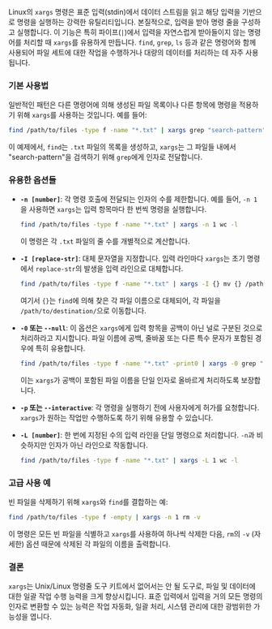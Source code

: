 Linux의 `xargs` 명령은 표준 입력(stdin)에서 데이터 스트림을 읽고 해당 입력을 기반으로 명령을 실행하는 강력한 유틸리티입니다. 본질적으로, 입력을 받아 명령 줄을 구성하고 실행합니다. 이 기능은 특히 파이프(`|`)에서 입력을 자연스럽게 받아들이지 않는 명령어를 처리할 때 `xargs`를 유용하게 만듭니다. `find`, `grep`, `ls` 등과 같은 명령어와 함께 사용되어 파일 세트에 대한 작업을 수행하거나 대량의 데이터를 처리하는 데 자주 사용됩니다.

### 기본 사용법

일반적인 패턴은 다른 명령어에 의해 생성된 파일 목록이나 다른 항목에 명령을 적용하기 위해 `xargs`를 사용하는 것입니다. 예를 들어:

```bash
find /path/to/files -type f -name "*.txt" | xargs grep "search-pattern"
```

이 예제에서, `find`는 `.txt` 파일의 목록을 생성하고, `xargs`는 그 파일들 내에서 "search-pattern"을 검색하기 위해 `grep`에게 인자로 전달합니다.

### 유용한 옵션들

- **`-n [number]`**: 각 명령 호출에 전달되는 인자의 수를 제한합니다. 예를 들어, `-n 1`을 사용하면 `xargs`는 입력 항목마다 한 번씩 명령을 실행합니다.

  ```bash
  find /path/to/files -type f -name "*.txt" | xargs -n 1 wc -l
  ```

  이 명령은 각 `.txt` 파일의 줄 수를 개별적으로 계산합니다.

- **`-I [replace-str]`**: 대체 문자열을 지정합니다. 입력 라인마다 `xargs`는 초기 명령에서 `replace-str`의 발생을 입력 라인으로 대체합니다.

  ```bash
  find /path/to/files -type f -name "*.txt" | xargs -I {} mv {} /path/to/destination/
  ```

  여기서 `{}`는 `find`에 의해 찾은 각 파일 이름으로 대체되어, 각 파일을 `/path/to/destination/`으로 이동합니다.

- **`-0` 또는 `--null`**: 이 옵션은 `xargs`에게 입력 항목을 공백이 아닌 널로 구분된 것으로 처리하라고 지시합니다. 파일 이름에 공백, 줄바꿈 또는 다른 특수 문자가 포함된 경우에 특히 유용합니다.

  ```bash
  find /path/to/files -type f -name "*.txt" -print0 | xargs -0 grep "search-pattern"
  ```

  이는 `xargs`가 공백이 포함된 파일 이름을 단일 인자로 올바르게 처리하도록 보장합니다.

- **`-p` 또는 `--interactive`**: 각 명령을 실행하기 전에 사용자에게 허가를 요청합니다. `xargs`가 원하는 작업만 수행하도록 하기 위해 유용할 수 있습니다.

- **`-L [number]`**: 한 번에 지정된 수의 입력 라인을 단일 명령으로 처리합니다. `-n`과 비슷하지만 인자가 아닌 라인으로 작동합니다.
  ```bash
  find /path/to/files -type f -name "*.txt" | xargs -L 1 wc -l
  ```

### 고급 사용 예

빈 파일을 삭제하기 위해 `xargs`와 `find`를 결합하는 예:

```bash
find /path/to/files -type f -empty | xargs -n 1 rm -v
```

이 명령은 모든 빈 파일을 식별하고 `xargs`를 사용하여 하나씩 삭제한 다음, `rm`의 `-v` (자세한) 옵션 때문에 삭제된 각 파일의 이름을 출력합니다.

### 결론

`xargs`는 Unix/Linux 명령줄 도구 키트에서 없어서는 안 될 도구로, 파일 및 데이터에 대한 일괄 작업 수행 능력을 크게 향상시킵니다. 표준 입력에서 입력을 거의 모든 명령의 인자로 변환할 수 있는 능력은 작업 자동화, 일괄 처리, 시스템 관리에 대한 광범위한 가능성을 엽니다.
